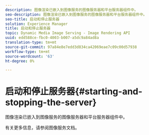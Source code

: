 ```yaml
---
description: 图像渲染已嵌入到图像服务的图像服务器和平台服务器组件中。
seo-description: 图像渲染已嵌入到图像服务的图像服务器和平台服务器组件中。
seo-title: 启动和停止服务器
solution: Experience Manager
title: 启动和停止服务器
topic: Dynamic Media Image Serving - Image Rendering API
uuid: edd588ce-fbc0-4003-b007-a5dc9a84ad8a
translation-type: tm+mt
source-git-commit: 97a84e8e7edd3d834ca42069eae7c09c00d57938
workflow-type: tm+mt
source-wordcount: '63'
ht-degree: 0%

---
```



# 启动和停止服务器{#starting-and-stopping-the-server}

图像渲染已嵌入到图像服务的图像服务器和平台服务器组件中。

有关更多信息，请参阅图像服务文档。
